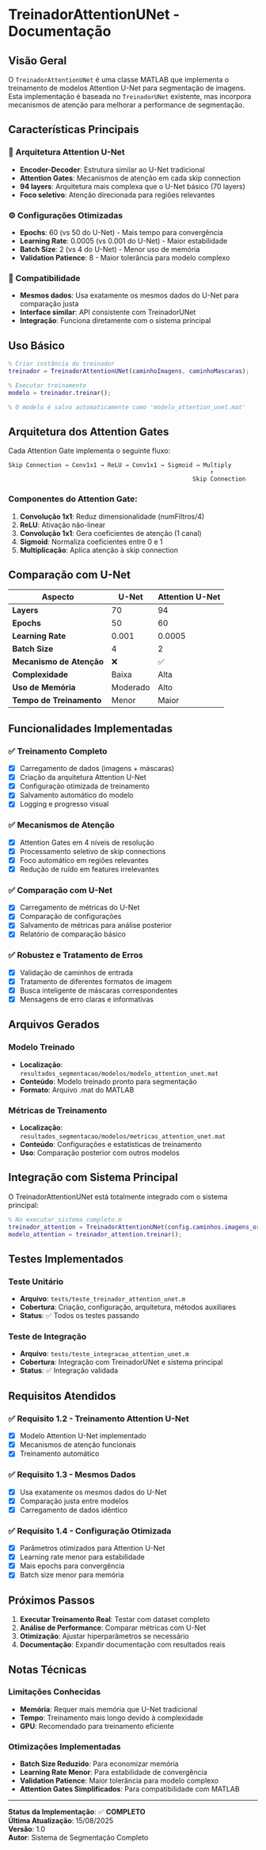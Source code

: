 # TreinadorAttentionUNet - Documentação

## Visão Geral

O `TreinadorAttentionUNet` é uma classe MATLAB que implementa o treinamento de modelos Attention U-Net para segmentação de imagens. Esta implementação é baseada no `TreinadorUNet` existente, mas incorpora mecanismos de atenção para melhorar a performance de segmentação.

## Características Principais

### 🎯 Arquitetura Attention U-Net
- **Encoder-Decoder**: Estrutura similar ao U-Net tradicional
- **Attention Gates**: Mecanismos de atenção em cada skip connection
- **94 layers**: Arquitetura mais complexa que o U-Net básico (70 layers)
- **Foco seletivo**: Atenção direcionada para regiões relevantes

### ⚙️ Configurações Otimizadas
- **Epochs**: 60 (vs 50 do U-Net) - Mais tempo para convergência
- **Learning Rate**: 0.0005 (vs 0.001 do U-Net) - Maior estabilidade
- **Batch Size**: 2 (vs 4 do U-Net) - Menor uso de memória
- **Validation Patience**: 8 - Maior tolerância para modelo complexo

### 🔄 Compatibilidade
- **Mesmos dados**: Usa exatamente os mesmos dados do U-Net para comparação justa
- **Interface similar**: API consistente com TreinadorUNet
- **Integração**: Funciona diretamente com o sistema principal

## Uso Básico

```matlab
% Criar instância do treinador
treinador = TreinadorAttentionUNet(caminhoImagens, caminhoMascaras);

% Executar treinamento
modelo = treinador.treinar();

% O modelo é salvo automaticamente como 'modelo_attention_unet.mat'
```

## Arquitetura dos Attention Gates

Cada Attention Gate implementa o seguinte fluxo:

```
Skip Connection → Conv1x1 → ReLU → Conv1x1 → Sigmoid → Multiply
                                                         ↑
                                                    Skip Connection
```

### Componentes do Attention Gate:
1. **Convolução 1x1**: Reduz dimensionalidade (numFiltros/4)
2. **ReLU**: Ativação não-linear
3. **Convolução 1x1**: Gera coeficientes de atenção (1 canal)
4. **Sigmoid**: Normaliza coeficientes entre 0 e 1
5. **Multiplicação**: Aplica atenção à skip connection

## Comparação com U-Net

| Aspecto | U-Net | Attention U-Net |
|---------|-------|-----------------|
| **Layers** | 70 | 94 |
| **Epochs** | 50 | 60 |
| **Learning Rate** | 0.001 | 0.0005 |
| **Batch Size** | 4 | 2 |
| **Mecanismo de Atenção** | ❌ | ✅ |
| **Complexidade** | Baixa | Alta |
| **Uso de Memória** | Moderado | Alto |
| **Tempo de Treinamento** | Menor | Maior |

## Funcionalidades Implementadas

### ✅ Treinamento Completo
- [x] Carregamento de dados (imagens + máscaras)
- [x] Criação da arquitetura Attention U-Net
- [x] Configuração otimizada de treinamento
- [x] Salvamento automático do modelo
- [x] Logging e progresso visual

### ✅ Mecanismos de Atenção
- [x] Attention Gates em 4 níveis de resolução
- [x] Processamento seletivo de skip connections
- [x] Foco automático em regiões relevantes
- [x] Redução de ruído em features irrelevantes

### ✅ Comparação com U-Net
- [x] Carregamento de métricas do U-Net
- [x] Comparação de configurações
- [x] Salvamento de métricas para análise posterior
- [x] Relatório de comparação básico

### ✅ Robustez e Tratamento de Erros
- [x] Validação de caminhos de entrada
- [x] Tratamento de diferentes formatos de imagem
- [x] Busca inteligente de máscaras correspondentes
- [x] Mensagens de erro claras e informativas

## Arquivos Gerados

### Modelo Treinado
- **Localização**: `resultados_segmentacao/modelos/modelo_attention_unet.mat`
- **Conteúdo**: Modelo treinado pronto para segmentação
- **Formato**: Arquivo .mat do MATLAB

### Métricas de Treinamento
- **Localização**: `resultados_segmentacao/modelos/metricas_attention_unet.mat`
- **Conteúdo**: Configurações e estatísticas de treinamento
- **Uso**: Comparação posterior com outros modelos

## Integração com Sistema Principal

O TreinadorAttentionUNet está totalmente integrado com o sistema principal:

```matlab
% No executar_sistema_completo.m
treinador_attention = TreinadorAttentionUNet(config.caminhos.imagens_originais, config.caminhos.mascaras);
modelo_attention = treinador_attention.treinar();
```

## Testes Implementados

### Teste Unitário
- **Arquivo**: `tests/teste_treinador_attention_unet.m`
- **Cobertura**: Criação, configuração, arquitetura, métodos auxiliares
- **Status**: ✅ Todos os testes passando

### Teste de Integração
- **Arquivo**: `tests/teste_integracao_attention_unet.m`
- **Cobertura**: Integração com TreinadorUNet e sistema principal
- **Status**: ✅ Integração validada

## Requisitos Atendidos

### ✅ Requisito 1.2 - Treinamento Attention U-Net
- [x] Modelo Attention U-Net implementado
- [x] Mecanismos de atenção funcionais
- [x] Treinamento automático

### ✅ Requisito 1.3 - Mesmos Dados
- [x] Usa exatamente os mesmos dados do U-Net
- [x] Comparação justa entre modelos
- [x] Carregamento de dados idêntico

### ✅ Requisito 1.4 - Configuração Otimizada
- [x] Parâmetros otimizados para Attention U-Net
- [x] Learning rate menor para estabilidade
- [x] Mais epochs para convergência
- [x] Batch size menor para memória

## Próximos Passos

1. **Executar Treinamento Real**: Testar com dataset completo
2. **Análise de Performance**: Comparar métricas com U-Net
3. **Otimização**: Ajustar hiperparâmetros se necessário
4. **Documentação**: Expandir documentação com resultados reais

## Notas Técnicas

### Limitações Conhecidas
- **Memória**: Requer mais memória que U-Net tradicional
- **Tempo**: Treinamento mais longo devido à complexidade
- **GPU**: Recomendado para treinamento eficiente

### Otimizações Implementadas
- **Batch Size Reduzido**: Para economizar memória
- **Learning Rate Menor**: Para estabilidade de convergência
- **Validation Patience**: Maior tolerância para modelo complexo
- **Attention Gates Simplificados**: Para compatibilidade com MATLAB

---

**Status da Implementação**: ✅ **COMPLETO**  
**Última Atualização**: 15/08/2025  
**Versão**: 1.0  
**Autor**: Sistema de Segmentação Completo